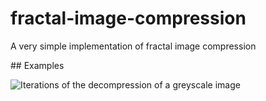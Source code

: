 # fractal-image-compression

A very simple implementation of fractal image compression

## Examples

![Iterations of the decompression of a greyscale image](https://github.com/pvigier/fractal-image-compression/raw/master/examples/monkey.png)
